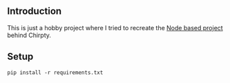 ## Introduction
This is just a hobby project where I tried to recreate the [Node based project](https://github.com/duiker101/twitter-interaction-circles) behind Chirpty.

## Setup
```ps
pip install -r requirements.txt
```